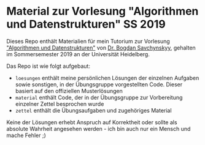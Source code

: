 # Material zur Vorlesung "Algorithmen und Datenstrukturen" SS 2019

Dieses Repo enthält Materialien für mein Tutorium zur Vorlesung ["Algorithmen und Datenstrukturen"](https://hci.iwr.uni-heidelberg.de/content/algorithmen-und-datenstrukturen) von [Dr. Bogdan Savchynskyy](https://hci.iwr.uni-heidelberg.de/vislearn/people/bogdan/), gehalten im Sommersemester 2019 an der Universität Heidelberg.

Das Repo ist wie folgt aufgebaut:
  * `loesungen` enthält meine persönlichen Lösungen der einzelnen Aufgaben sowie sonstigen, in der Übungsgruppe vorgestellten Code. Dieser basiert auf den offiziellen Musterlösungen
  * `material` enthält Code, der in der Übungsgruppe zur Vorbereitung einzelner Zettel besprochen wurde
  * `zettel` enthält die Übungsaufgaben und zugehöriges Material
  
Keine der Lösungen erhebt Anspruch auf Korrektheit oder sollte als absolute Wahrheit angesehen werden - ich bin auch nur ein Mensch und mache Fehler ;)
